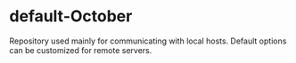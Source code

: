 # default-October
Repository used mainly for communicating with local hosts.
Default options can be customized for remote servers.
